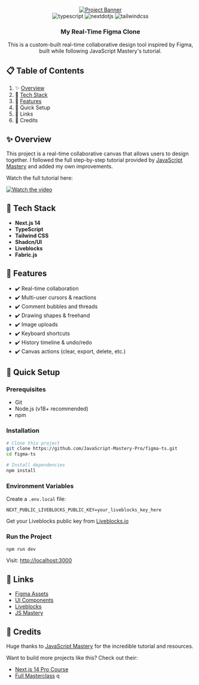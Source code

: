 <div align="center">
  <br />
    <a href="https://youtu.be/oKIThIihv60" target="_blank">
      <img src="https://github.com/JavaScript-Mastery-Pro/figma-ts/assets/151519281/e03dc22d-0f45-464b-9dc3-f01f07906bee" alt="Project Banner">
    </a>
  <br />

  <div>
    <img src="https://img.shields.io/badge/-TypeScript-black?style=for-the-badge&logoColor=white&logo=typescript&color=3178C6" alt="typescript" />
    <img src="https://img.shields.io/badge/-Next_JS-black?style=for-the-badge&logoColor=white&logo=nextdotjs&color=000000" alt="nextdotjs" />
    <img src="https://img.shields.io/badge/-Tailwind_CSS-black?style=for-the-badge&logoColor=white&logo=tailwindcss&color=06B6D4" alt="tailwindcss" />
  </div>

  <h3 align="center">My Real-Time Figma Clone</h3>

  <div align="center">
    This is a custom-built real-time collaborative design tool inspired by Figma, built while following JavaScript Mastery's tutorial.
  </div>
</div>

## 📋 Table of Contents

1. ✨ [Overview](#overview)
2. 🚀 [Tech Stack](#tech-stack)
3. 🔋 [Features](#features)
4. 🧍 Quick Setup
5. 🔗 Links
6. 🚨 Credits

## ✨ Overview

This project is a real-time collaborative canvas that allows users to design together. I followed the full step-by-step tutorial provided by [JavaScript Mastery](https://www.youtube.com/@javascriptmastery/videos) and added my own improvements.

Watch the full tutorial here:

[![Watch the video](https://github.com/sujatagunale/EasyRead/assets/151519281/1736fca5-a031-4854-8c09-bc110e3bc16d)](https://youtu.be/oKIThIihv60)

## 🚀 Tech Stack

* **Next.js 14**
* **TypeScript**
* **Tailwind CSS**
* **Shadcn/UI**
* **Liveblocks**
* **Fabric.js**

## 🔋 Features

* ✔️ Real-time collaboration
* ✔️ Multi-user cursors & reactions
* ✔️ Comment bubbles and threads
* ✔️ Drawing shapes & freehand
* ✔️ Image uploads
* ✔️ Keyboard shortcuts
* ✔️ History timeline & undo/redo
* ✔️ Canvas actions (clear, export, delete, etc.)

## 🧍 Quick Setup

### Prerequisites

* Git
* Node.js (v18+ recommended)
* npm

### Installation

```bash
# Clone this project
git clone https://github.com/JavaScript-Mastery-Pro/figma-ts.git
cd figma-ts

# Install dependencies
npm install
```

### Environment Variables

Create a `.env.local` file:

```env
NEXT_PUBLIC_LIVEBLOCKS_PUBLIC_KEY=your_liveblocks_key_here
```

Get your Liveblocks public key from [Liveblocks.io](https://liveblocks.io)

### Run the Project

```bash
npm run dev
```

Visit: [http://localhost:3000](http://localhost:3000)

## 🔗 Links

* [Figma Assets](https://drive.google.com/file/d/17tRs0sEiIsCeTYEXhWEdHMrTshuz2oYf/view?usp=sharing)
* [UI Components](https://drive.google.com/file/d/1bha-40vlGMIPW9bTRUgHD_SEmT9ZA38S/view?usp=sharing)
* [Liveblocks](https://liveblocks.io)
* [JS Mastery](https://jsmastery.pro)

## 🚨 Credits

Huge thanks to [JavaScript Mastery](https://jsmastery.pro) for the incredible tutorial and resources.

Want to build more projects like this? Check out their:

* [Next.js 14 Pro Course](https://jsmastery.pro/next14)
* [Full Masterclass](https://www.jsmastery.pro/masterclass)
q
